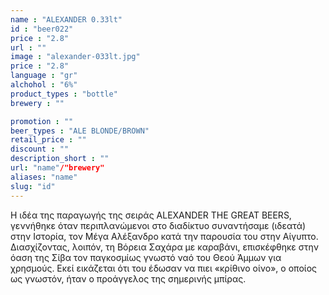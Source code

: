 ```yaml
---
name : "ALEXANDER 0.33lt"
id : "beer022"
price : "2.8"
url : ""
image : "alexander-033lt.jpg"
price : "2.8"
language : "gr"
alchohol : "6%"
product_types : "bottle"
brewery : ""

promotion : ""
beer_types : "ALE BLONDE/BROWN"
retail_price : ""
discount : ""
description_short : ""
url: "name"/"brewery"
aliases: "name"
slug: "id"
---
```


Η ιδέα της παραγωγής της σειράς ALEXANDER THE GREAT BEERS, γεννήθηκε όταν περιπλανώμενοι στο διαδίκτυο συναντήσαμε (ιδεατά) στην Ιστορία, τον Μέγα Αλέξανδρο κατά την παρουσία του στην Αίγυπτο. Διασχίζοντας, λοιπόν, τη Βόρεια Σαχάρα με καραβάνι, επισκέφθηκε στην όαση της Σίβα τον παγκοσμίως γνωστό ναό του Θεού Άμμων για χρησμούς. Εκεί εικάζεται ότι του έδωσαν να πιει «κρίθινο οίνο», ο οποίος ως γνωστόν, ήταν ο προάγγελος της σημερινής μπίρας.